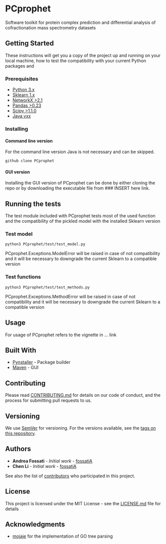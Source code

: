 # PCprophet

Software toolkit for protein complex prediction and differential analysis of cofractionation mass spectrometry datasets

## Getting Started

These instructions will get you a copy of the project up and running on your local machine, how to test the compatibility with your current Python packages and

### Prerequisites

* [Python 3.x](https://www.python.org)
* [Sklearn 1.x](https://pypi.org/project/sklearn/)
* [NetworkX >2.1](https://networkx.github.io)
* [Pandas >0.23](https://pandas.pydata.org)
* [Scipy >1.1.0](https://www.scipy.org)
* [Java vxx](https://www.java.com)

### Installing

#### Command line version

For the command line version Java is not necessary and can be skipped.
```
github clone PCprophet
```

#### GUI version

Installing the GUI version of PCprophet can be done by either cloning the repo or by downloading the executable file from ### INSERT here link.

## Running the tests

The test module included with PCprophet tests most of the used function and the compatibility of the pickled model with the installed Sklearn version

### Test model


```
python3 PCprophet/test/test_model.py
```
PCprophet.Exceptions.ModelError will be raised in case of not compatibility and it will be necessary to downgrade the current Sklearn to a compatible version

### Test functions

```
python3 PCprophet/test/test_methods.py
```

PCprophet.Exceptions.MethodError will be raised in case of not compatibility and it will be necessary to downgrade the current Sklearn to a compatible version

## Usage

For usage of PCprophet refers to the vignette in ... link


## Built With

* [Pynstaller](https://www.pyinstaller.org) - Package builder
* [Maven](https://maven.apache.org/) - GUI


## Contributing

Please read [CONTRIBUTING.md](https://gist.github.com/PurpleBooth/b24679402957c63ec426) for details on our code of conduct, and the process for submitting pull requests to us.

## Versioning

We use [SemVer](http://semver.org/) for versioning. For the versions available, see the [tags on this repository](https://github.com/your/project/tags).

## Authors

* **Andrea Fossati** - *Initial work* - [fossatiA](https://github.com/fossatiA)
* **Chen Li** - *Initial work* - [fossatiA](https://github.com/fossatiA)

See also the list of [contributors](https://github.com/your/project/contributors) who participated in this project.

## License

This project is licensed under the MIT License - see the [LICENSE.md](LICENSE.md) file for details

## Acknowledgments

* [mojaje](https://github.com/mojaie/pygosemsim) for the implementation of GO tree parsing
